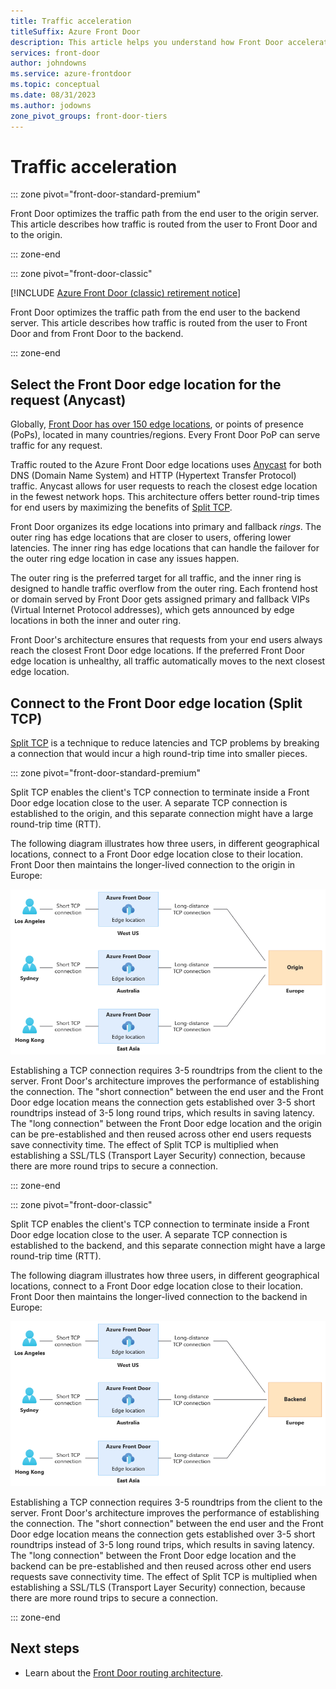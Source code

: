 ```yaml
---
title: Traffic acceleration
titleSuffix: Azure Front Door
description: This article helps you understand how Front Door accelerates traffic.
services: front-door
author: johndowns
ms.service: azure-frontdoor
ms.topic: conceptual
ms.date: 08/31/2023
ms.author: jodowns
zone_pivot_groups: front-door-tiers
---
```


# Traffic acceleration

::: zone pivot="front-door-standard-premium"

Front Door optimizes the traffic path from the end user to the origin server. This article describes how traffic is routed from the user to Front Door and to the origin.

::: zone-end

::: zone pivot="front-door-classic"

[!INCLUDE [Azure Front Door (classic) retirement notice](../../includes/front-door-classic-retirement.md)]

Front Door optimizes the traffic path from the end user to the backend server. This article describes how traffic is routed from the user to Front Door and from Front Door to the backend.

::: zone-end

## Select the Front Door edge location for the request (Anycast)

Globally, [Front Door has over 150 edge locations](edge-locations-by-region.md), or points of presence (PoPs), located in many countries/regions. Every Front Door PoP can serve traffic for any request.

Traffic routed to the Azure Front Door edge locations uses [Anycast](https://en.wikipedia.org/wiki/Anycast) for both DNS (Domain Name System) and HTTP (Hypertext Transfer Protocol) traffic. Anycast allows for user requests to reach the closest edge location in the fewest network hops. This architecture offers better round-trip times for end users by maximizing the benefits of [Split TCP](#connect-to-the-front-door-edge-location-split-tcp).

Front Door organizes its edge locations into primary and fallback *rings*. The outer ring has edge locations that are closer to users, offering lower latencies.  The inner ring has edge locations that can handle the failover for the outer ring edge location in case any issues happen.

The outer ring is the preferred target for all traffic, and the inner ring is designed to handle traffic overflow from the outer ring. Each frontend host or domain served by Front Door gets assigned primary and fallback VIPs (Virtual Internet Protocol addresses), which gets announced by edge locations in both the inner and outer ring.

Front Door's architecture ensures that requests from your end users always reach the closest Front Door edge locations. If the preferred Front Door edge location is unhealthy, all traffic automatically moves to the next closest edge location.

## Connect to the Front Door edge location (Split TCP)

[Split TCP](https://en.wikipedia.org/wiki/Performance-enhancing_proxy) is a technique to reduce latencies and TCP problems by breaking a connection that would incur a high round-trip time into smaller pieces.

::: zone pivot="front-door-standard-premium"

Split TCP enables the client's TCP connection to terminate inside a Front Door edge location close to the user. A separate TCP connection is established to the origin, and this separate connection might have a large round-trip time (RTT).

The following diagram illustrates how three users, in different geographical locations, connect to a Front Door edge location close to their location. Front Door then maintains the longer-lived connection to the origin in Europe:

![Diagram illustrating how Front Door uses a short TCP connection to the closest Front Door edge location to the user, and a longer TCP connection to the origin.](media/front-door-traffic-acceleration/split-tcp-standard-premium.png)

Establishing a TCP connection requires 3-5 roundtrips from the client to the server. Front Door's architecture improves the performance of establishing the connection. The "short connection" between the end user and the Front Door edge location means the connection gets established over 3-5 short roundtrips instead of 3-5 long round trips, which results in saving latency. The "long connection" between the Front Door edge location and the origin can be pre-established and then reused across other end users requests save connectivity time. The effect of Split TCP is multiplied when establishing a SSL/TLS (Transport Layer Security) connection, because there are more round trips to secure a connection.

::: zone-end

::: zone pivot="front-door-classic"

Split TCP enables the client's TCP connection to terminate inside a Front Door edge location close to the user. A separate TCP connection is established to the backend, and this separate connection might have a large round-trip time (RTT).

The following diagram illustrates how three users, in different geographical locations, connect to a Front Door edge location close to their location. Front Door then maintains the longer-lived connection to the backend in Europe:

![Diagram illustrating how Front Door uses a short TCP connection to the closest Front Door edge location to the user, and a longer TCP connection to the backend.](media/front-door-traffic-acceleration/split-tcp-classic.png)

Establishing a TCP connection requires 3-5 roundtrips from the client to the server. Front Door's architecture improves the performance of establishing the connection. The "short connection" between the end user and the Front Door edge location means the connection gets established over 3-5 short roundtrips instead of 3-5 long round trips, which results in saving latency. The "long connection" between the Front Door edge location and the backend can be pre-established and then reused across other end users requests save connectivity time. The effect of Split TCP is multiplied when establishing a SSL/TLS (Transport Layer Security) connection, because there are more round trips to secure a connection.

::: zone-end

## Next steps

- Learn about the [Front Door routing architecture](front-door-routing-architecture.md).
